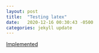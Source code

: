 ```yaml
---
layout: post
title:  "Testing latex"
date:   2020-12-16 00:30:43 -0500
categories: jekyll update
---
```

[Implemented](https://varunagrawal.github.io/2018/03/27/latex-jekyll/)




